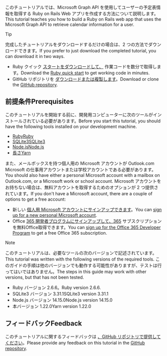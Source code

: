 <!-- markdownlint-disable MD002 MD041 -->

<span data-ttu-id="a4de7-101">このチュートリアルでは、Microsoft Graph API を使用してユーザーの予定表情報を取得する Ruby on Rails Web アプリを作成する方法について説明します。</span><span class="sxs-lookup"><span data-stu-id="a4de7-101">This tutorial teaches you how to build a Ruby on Rails web app that uses the Microsoft Graph API to retrieve calendar information for a user.</span></span>

> [!TIP]
> <span data-ttu-id="a4de7-102">完成したチュートリアルをダウンロードするだけの場合は、2 つの方法でダウンロードできます。</span><span class="sxs-lookup"><span data-stu-id="a4de7-102">If you prefer to just download the completed tutorial, you can download it in two ways.</span></span>
>
> - <span data-ttu-id="a4de7-103">Ruby クイック [スタートをダウンロードして、](https://developer.microsoft.com/graph/quick-start?platform=option-ruby) 作業コードを数分で取得します。</span><span class="sxs-lookup"><span data-stu-id="a4de7-103">Download the [Ruby quick start](https://developer.microsoft.com/graph/quick-start?platform=option-ruby) to get working code in minutes.</span></span>
> - <span data-ttu-id="a4de7-104">GitHub リポジトリを [ダウンロードまたは複製します](https://github.com/microsoftgraph/msgraph-training-rubyrailsapp)。</span><span class="sxs-lookup"><span data-stu-id="a4de7-104">Download or clone the [GitHub repository](https://github.com/microsoftgraph/msgraph-training-rubyrailsapp).</span></span>

## <a name="prerequisites"></a><span data-ttu-id="a4de7-105">前提条件</span><span class="sxs-lookup"><span data-stu-id="a4de7-105">Prerequisites</span></span>

<span data-ttu-id="a4de7-106">このチュートリアルを開始する前に、開発用コンピューターに次のツールがインストールされている必要があります。</span><span class="sxs-lookup"><span data-stu-id="a4de7-106">Before you start this tutorial, you should have the following tools installed on your development machine.</span></span>

- [<span data-ttu-id="a4de7-107">Ruby</span><span class="sxs-lookup"><span data-stu-id="a4de7-107">Ruby</span></span>](https://www.ruby-lang.org/en/downloads/)
- [<span data-ttu-id="a4de7-108">SQLite3</span><span class="sxs-lookup"><span data-stu-id="a4de7-108">SQLite3</span></span>](https://sqlite.org/index.html)
- [<span data-ttu-id="a4de7-109">Node.js</span><span class="sxs-lookup"><span data-stu-id="a4de7-109">Node.js</span></span>](https://nodejs.org/en/)
- [<span data-ttu-id="a4de7-110">長さ</span><span class="sxs-lookup"><span data-stu-id="a4de7-110">Yarn</span></span>](https://yarnpkg.com/)

<span data-ttu-id="a4de7-111">また、メールボックスを持つ個人用の Microsoft アカウントが Outlook.com Microsoft の仕事用アカウントまたは学校アカウントである必要があります。</span><span class="sxs-lookup"><span data-stu-id="a4de7-111">You should also have either a personal Microsoft account with a mailbox on Outlook.com, or a Microsoft work or school account.</span></span> <span data-ttu-id="a4de7-112">Microsoft アカウントをお持ちない場合は、無料アカウントを取得するためのオプションが 2 つ提供されています。</span><span class="sxs-lookup"><span data-stu-id="a4de7-112">If you don't have a Microsoft account, there are a couple of options to get a free account:</span></span>

- <span data-ttu-id="a4de7-113">新しい [個人用 Microsoft アカウントにサインアップできます](https://signup.live.com/signup?wa=wsignin1.0&rpsnv=12&ct=1454618383&rver=6.4.6456.0&wp=MBI_SSL_SHARED&wreply=https://mail.live.com/default.aspx&id=64855&cbcxt=mai&bk=1454618383&uiflavor=web&uaid=b213a65b4fdc484382b6622b3ecaa547&mkt=E-US&lc=1033&lic=1)。</span><span class="sxs-lookup"><span data-stu-id="a4de7-113">You can [sign up for a new personal Microsoft account](https://signup.live.com/signup?wa=wsignin1.0&rpsnv=12&ct=1454618383&rver=6.4.6456.0&wp=MBI_SSL_SHARED&wreply=https://mail.live.com/default.aspx&id=64855&cbcxt=mai&bk=1454618383&uiflavor=web&uaid=b213a65b4fdc484382b6622b3ecaa547&mkt=E-US&lc=1033&lic=1).</span></span>
- <span data-ttu-id="a4de7-114">Office [365 開発者プログラムにサインアップして、365](https://developer.microsoft.com/office/dev-program) サブスクリプションを無料Office取得できます。</span><span class="sxs-lookup"><span data-stu-id="a4de7-114">You can [sign up for the Office 365 Developer Program](https://developer.microsoft.com/office/dev-program) to get a free Office 365 subscription.</span></span>

> [!NOTE]
> <span data-ttu-id="a4de7-115">このチュートリアルは、必要なツールの次のバージョンで記述されています。</span><span class="sxs-lookup"><span data-stu-id="a4de7-115">This tutorial was written with the following versions of the required tools.</span></span> <span data-ttu-id="a4de7-116">このガイドの手順は他のバージョンでも動作する可能性がありますが、テストは行ってはいではありません。</span><span class="sxs-lookup"><span data-stu-id="a4de7-116">The steps in this guide may work with other versions, but that has not been tested.</span></span>
>
> - <span data-ttu-id="a4de7-117">Ruby バージョン 2.6.6。</span><span class="sxs-lookup"><span data-stu-id="a4de7-117">Ruby version 2.6.6.</span></span>
> - <span data-ttu-id="a4de7-118">SQLite3 バージョン 3.31.1</span><span class="sxs-lookup"><span data-stu-id="a4de7-118">SQLite3 version 3.31.1</span></span>
> - <span data-ttu-id="a4de7-119">Node.js バージョン 14.15.0</span><span class="sxs-lookup"><span data-stu-id="a4de7-119">Node.js version 14.15.0</span></span>
> - <span data-ttu-id="a4de7-120">本バージョン 1.22.0</span><span class="sxs-lookup"><span data-stu-id="a4de7-120">Yarn version 1.22.0</span></span>

## <a name="feedback"></a><span data-ttu-id="a4de7-121">フィードバック</span><span class="sxs-lookup"><span data-stu-id="a4de7-121">Feedback</span></span>

<span data-ttu-id="a4de7-122">このチュートリアルに関するフィードバックは [、GitHub リポジトリで提供してください](https://github.com/microsoftgraph/msgraph-training-rubyrailsapp)。</span><span class="sxs-lookup"><span data-stu-id="a4de7-122">Please provide any feedback on this tutorial in the [GitHub repository](https://github.com/microsoftgraph/msgraph-training-rubyrailsapp).</span></span>
